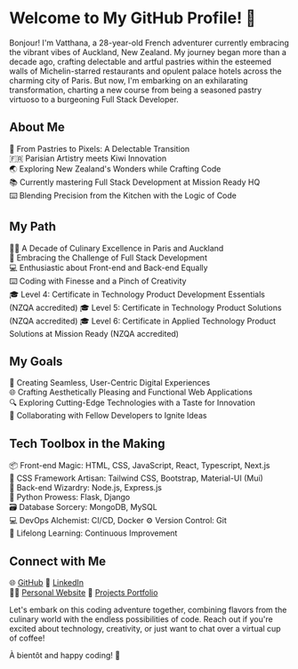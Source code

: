 
# Welcome to My GitHub Profile! 👋

Bonjour! I'm Vatthana, a 28-year-old French adventurer currently embracing the vibrant vibes of Auckland, New Zealand. My journey began more than a decade ago, crafting delectable and artful pastries within the esteemed walls of Michelin-starred restaurants and opulent palace hotels across the charming city of Paris. But now, I'm embarking on an exhilarating transformation, charting a new course from being a seasoned pastry virtuoso to a burgeoning Full Stack Developer.

## About Me

🥐 From Pastries to Pixels: A Delectable Transition  
🇫🇷 Parisian Artistry meets Kiwi Innovation  
🌏 Exploring New Zealand's Wonders while Crafting Code  
📚 Currently mastering Full Stack Development at Mission Ready HQ  
⌨️ Blending Precision from the Kitchen with the Logic of Code  

## My Path

👨‍🍳 A Decade of Culinary Excellence in Paris and Auckland  
📜 Embracing the Challenge of Full Stack Development  
💻 Enthusiastic about Front-end and Back-end Equally  
⌨️ Coding with Finesse and a Pinch of Creativity  
🎓 Level 4: Certificate in Technology Product Development Essentials (NZQA accredited)
🎓 Level 5: Certificate in Technology Product Solutions (NZQA accredited)
🎓 Level 6: Certificate in Applied Technology Product Solutions at Mission Ready (NZQA accredited)

## My Goals

🚀 Creating Seamless, User-Centric Digital Experiences  
🌐 Crafting Aesthetically Pleasing and Functional Web Applications  
🔍 Exploring Cutting-Edge Technologies with a Taste for Innovation  
🤝 Collaborating with Fellow Developers to Ignite Ideas  

## Tech Toolbox in the Making

📦 Front-end Magic: HTML, CSS, JavaScript, React, Typescript, Next.js  
🎨 CSS Framework Artisan: Tailwind CSS, Bootstrap, Material-UI (Mui)    
📡 Back-end Wizardry: Node.js, Express.js    
🐍 Python Prowess: Flask, Django  
🗃️ Database Sorcery: MongoDB, MySQL  
💻 DevOps Alchemist: CI/CD, Docker
⚙️ Version Control: Git  
🚀 Lifelong Learning: Continuous Improvement


## Connect with Me

🌐 [GitHub](https://github.com/VatthanaB) 
👔 [LinkedIn](https://www.linkedin.com/in/vatthana-boulom/)  
🧙‍♂️ [Personal Website](https://vatthana-portfolio-a20e88488316.herokuapp.com/)
🚀 [Projects Portfolio](https://projects-portfolio-vatthana.vercel.app/)

Let's embark on this coding adventure together, combining flavors from the culinary world with the endless possibilities of code. Reach out if you're excited about technology, creativity, or just want to chat over a virtual cup of coffee!

À bientôt and happy coding! 🚀
